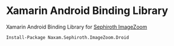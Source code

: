 # Xamarin Android Binding Library
Xamarin Android Binding Library for [Sephiroth ImageZoom](https://mvnrepository.com/artifact/it.sephiroth.android.library.imagezoom/librar)

```
Install-Package Naxam.Sephiroth.ImageZoom.Droid
```

